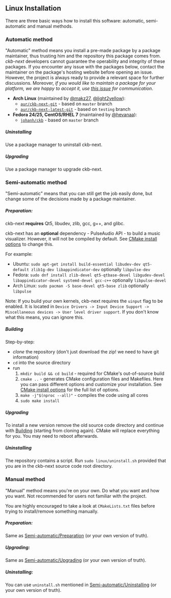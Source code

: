 ## Linux Installation

There are three basic ways how to install this software: automatic, semi-automatic and manual methods.


### Automatic method

"Automatic" method means you install a pre-made package by a package maintainer, thus trusting him and the repository this package comes from. *ckb-next* developers cannot guarantee the operability and integrity of these packages. If you encounter any issue with the packages below, contact the maintainer on the package's hosting website before opening an issue. However, the project is always ready to provide a relevant space for further discussions. Moreover, *if you would like to maintain a package for your platform, we are happy to accept it, use [this issue](https://github.com/mattanger/ckb-next/issues/5) for communication*.

* **Arch Linux** (maintained by [@makz27](https://github.com/makz27), [@light2yellow](https://github.com/light2yellow)):
	* [`aur/ckb-next-git`](https://aur.archlinux.org/packages/ckb-next-git) - based on `master` branch
	* [`aur/ckb-next-latest-git`](https://aur.archlinux.org/packages/ckb-next-latest-git) - based on `testing` branch
* **Fedora 24/25, CentOS/RHEL 7** (maintained by [@hevanaa](https://github.com/hevanaa)):
    * [`johanh/ckb`](https://copr.fedorainfracloud.org/coprs/johanh/ckb/) - based on `master` branch

##### Uninstalling

Use a package manager to uninstall ckb-next.

##### Upgrading

Use a package manager to upgrade ckb-next.


### Semi-automatic method

"Semi-automatic" means that you can still get the job easily done, but change some of the decisions made by a package maintainer.

##### Preparation:

ckb-next **requires** Qt5, libudev, zlib, gcc, g++, and glibc.

ckb-next has an **optional** dependency - PulseAudio API - to build a music visualizer. However, it will not be compiled by default. See [CMake install options](CMAKE_CONFIG.md) to change this.

For example:

* Ubuntu: `sudo apt-get install build-essential libudev-dev qt5-default zlib1g-dev libappindicator-dev` optionally `libpulse-dev`
* Fedora: `sudo dnf install zlib-devel qt5-qtbase-devel libgudev-devel libappindicator-devel systemd-devel gcc-c++` optionally `libpulse-devel`
* Arch Linux: `sudo pacman -S base-devel qt5-base zlib` optionally `libpulse`

Note: If you build your own kernels, ckb-next requires the `uinput` flag to be enabled. It is located in `Device Drivers -> Input Device Support -> Miscellaneous devices -> User level driver support`. If you don't know what this means, you can ignore this.

##### Building

Step-by-step:

* *clone* the repository (don't just download the zip! we need to have git information)
* `cd` into the source directory
* run
	1. `mkdir build && cd build` - required for CMake's out-of-source build
	2. `cmake ..` - generates CMake configuration files and Makefiles. Here you can pass different options and customize your installation. See [CMake install options](CMAKE_CONFIG.md) for the full list of options.
	3. `make -j"$(nproc --all)"` - compiles the code using all cores
	4. `sudo make install`

##### Upgrading

To install a new version remove the old source code directory and continue with [Building](LINUX_INSTALLATION.md#building) (starting from cloning again). CMake will replace everything for you. You may need to reboot afterwards.

##### Uninstalling

The repository contains a script. Run `sudo linux/uninstall.sh` provided that you are in the ckb-next source code root directory.


### Manual method

"Manual" method means you're on your own. Do what you want and how you want. Not recommended for users not familiar with the project.

You are highly encouraged to take a look at `CMakeLists.txt` files before trying to install/remove something manually.

##### Preparation:

Same as [Semi-automatic/Preparation](LINUX_INSTALLATION.md#preparation) (or your own version of truth).

##### Upgrading:

Same as [Semi-automatic/Upgrading](LINUX_INSTALLATION.md#upgrading-1) (or your own version of truth).

##### Uninstalling:

You can use `uninstall.sh` mentioned in [Semi-automatic/Uninstalling](#uninstalling-2) (or your own version of truth).
